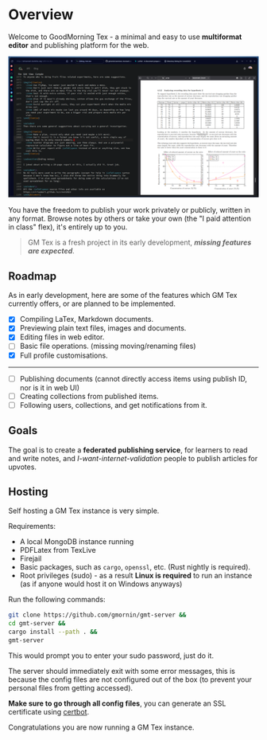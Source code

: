 # Overview

Welcome to GoodMorning Tex - a minimal and easy to use **multiformat editor** and publishing platform for the web.

![](./docs/user/src/assets/editor.png)

You have the freedom to publish your work privately or publicly, written in any format. Browse notes by others or take your own (the "I paid attention in class" flex), it's entirely up to you.

> GM Tex is a fresh project in its early development, **_missing features are expected_**.

## Roadmap

As in early development, here are some of the features which GM Tex currently offers, or are planned to be implemented.

- [x] Compiling LaTex, Markdown documents.
- [x] Previewing plain text files, images and documents.
- [x] Editing files in web editor.
- [ ] Basic file operations. (missing moving/renaming files)
- [x] Full profile customisations.

---

- [ ] Publishing documents (cannot directly access items using publish ID, nor is it in web UI)
- [ ] Creating collections from published items.
- [ ] Following users, collections, and get notifications from it.

## Goals

The goal is to create a **federated publishing service**, for learners to read and write notes, and _I-want-internet-validation_ people to publish articles for upvotes.

## Hosting

Self hosting a GM Tex instance is very simple.

Requirements:

- A local MongoDB instance running
- PDFLatex from TexLive
- Firejail
- Basic packages, such as `cargo`, `openssl`, etc. (Rust nightly is required).
- Root privileges (sudo) - as a result **Linux is required** to run an instance (as if anyone would host it on Windows anyways)

Run the following commands:

```sh
git clone https://github.com/gmornin/gmt-server &&
cd gmt-server &&
cargo install --path . &&
gmt-server
```

This would prompt you to enter your sudo password, just do it.

The server should immediately exit with some error messages, this is because the config files are not configured out of the box (to prevent your personal files from getting accessed).

**Make sure to go through all config files**, you can generate an SSL certificate using [certbot](https://certbot.eff.org/).

Congratulations you are now running a GM Tex instance.
